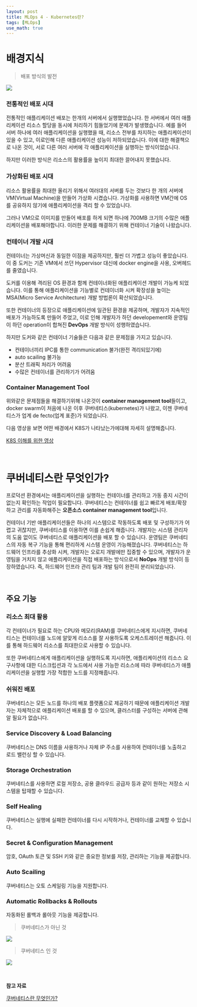```yaml
---
layout: post
title: MLOps 4 - Kubernetes란?
tags: [MLOps]
use_math: true
---
```


# 배경지식

> 배포 방식의 발전

![](https://user-images.githubusercontent.com/31475037/93745551-b3980100-fc2e-11ea-942c-b4c46ddb7fdb.png)

### 전통적인 배포 시대

전통적인 애플리케이션 배포는 한개의 서버에서 실행했었습니다. 한 서버에서 여러 애플리케이션 리소스 할당을 동시에 처리하기 힘들었기에 문제가 발생했습니다. 예를 들어 서버 하나에 여러 애플리케이션을 실행했을 때, 리소스 전부를 차지하는 애플리케이션이 있을 수 있고, 이로인해 다른 애플리케이션 성능이 저하되었습니다. 이에 대한 해결책으로 나온 것이, 서로 다른 여러 서버에 각 애플리케이션을 실행하는 방식이었습니다.

하지만 이러한 방식은 리소스의 활용률을 높이지 최대한 끌어내지 못했습니다.

### 가상화된 배포 시대

리소스 활용률을 최대한 올리기 위해서 여러대의 서버를 두는 것보다 한 개의 서버에 VM(Virtual Machine)을 만들어 가상화 시켰습니다. 가상화를 사용하면 VM간에 OS를 공유하지 않기에 애플리케이션을 격리 할 수 있었습니다.

그러나 VM으로 이미지를 만들어 배포를 하게 되면 하나에 700MB 크기의 수많은 애플리케이션을 배포해야합니다. 이러한 문제를 해결하기 위해 컨테이너 기술이 나왔습니다.

### 컨테이너 개발 시대

컨테이너는 가상머신과 동일한 이점을 제공하지만, 훨씬 더 가볍고 성능이 좋았습니다. 이 중 도커는 기존 VM에서 쓰던 Hypervisor 대신에 docker engine을 사용, 오버헤드를 줄였습니다.

도커를 이용해 격리된 OS 환경과 함께 컨테이너화된 애플리케이션 개발이 가능케 되었습니다. 이를 통해 애플리케이션을 기능별로 컨테이너화 시켜 확장성을 높이는 MSA(Micro Service Architecture) 개발 방법론이 확산되었습니다.

또한 컨테이너의 등장으로 애플리케이션에 일관된 환경을 제공하며, 개발자가 지속적인 배포가 가능하도록 만들어 주었고, 이로 인해 개발자가 하던 developement와 운영팀이 하던 operation이 합쳐진 **DevOps** 개발 방식이 성행하였습니다.

하지만 도커와 같은 컨테이너 기술들은 다음과 같은 문제점을 가지고 있습니다.

- 컨테이너끼리 IPC를 통한 communication 불가(완전 격리되있기에)
- auto scailing 불가능
- 분산 트래픽 처리가 어려움
- 수많은 컨테이너를 관리하기가 어려움

### Container Management Tool

위와같은 문제점들을 해결하기위해 나온것이 **container management tool**들이고, docker swarm이 처음에 나온 이후 쿠버네티스(kubernetes)가 나왔고, 이젠 쿠버네티스가 업계 de fecto(업계 표준)가 되었습니다.

다음 영상을 보면 어떤 배경에서 K8S가 나타났는가에대해 자세히 설명해줍니다.

[K8S 이해를 위한 영상](https://www.youtube.com/watch?v=rdyUAduXi48&t=575s)

<br>

# 쿠버네티스란 무엇인가?

프로덕션 환경에서는 애플리케이션을 실행하는 컨테이너를 관리하고 가동 중지 시간이 없는지 확인하는 작업이 필요합니다. 쿠버네티스는 컨테이너를 쉽고 빠르게 배포/확장하고 관리를 자동화해주는 **오픈소스 container management tool**입니다.

컨테이너 기반 애플리케이션들은 하나의 시스템으로 작동하도록 배포 및 구성하기가 어렵고 귀찮지만, 쿠버네티스를 이용하면 이를 손쉽게 해줍니다. 개발자는 시스템 관리자의 도움 없이도 쿠버네티스로 애플리케이션을 배포 할 수 있습니다. 운영팀은 쿠버네티스의 자동 복구 기능을 통해 편리하게 시스템 운영이 가능해졌습니다. 쿠버네티스는 하드웨어 인프라를 추상화 시켜, 개발자는 오로지 개발에만 집중할 수 있으며, 개발자가 운영팀을 거치지 않고 애플리케이션을 직접 배포하는 방식으로서 **NoOps** 개발 방식이 등장하였습니다. 즉, 하드웨어 인프라 관리 팀과 개발 팀이 완전히 분리되었습니다.

<br>

## 주요 기능

### 리소스 최대 활용

각 컨테이너가 필요로 하는 CPU와 메모리(RAM)를 쿠버네티스에게 지시하면, 쿠버네티스는 컨테이너를 노드에 알맞게 리소스를 잘 사용하도록 오케스트레이션 해줍니다. 이를 통해 하드웨어 리소스를 최대한으로 사용할 수 있습니다.

또한 쿠버네티스에게 애플리케이션을 실행하도록 지시하면, 애플리케이션의 리소스 요구사항에 대한 디스크립션과 각 노드에서 사용 가능한 리소스에 따라 쿠버네티스가 애플리케이션을 실행할 가장 적합한 노드를 지정해줍니다. 

### 쉬워진 배포

쿠버네티스는 모든 노드를 하나의 배포 플랫폼으로 제공하기 때문에 애플리케이션 개발자는 자체적으로 애플리케이션 배포를 할 수 있으며, 클러스터를 구성하는 서버에 관해 알 필요가 없습니다. 

### Service Discovery & Load Balancing

쿠버네티스는 DNS 이름을 사용하거나 자체 IP 주소를 사용하여 컨테이너를 노출하고 로드 밸런싱 할 수 있습니다.

### Storage Orchestration

쿠버네티스를 사용하면 로컬 저장소, 공용 클라우드 공급자 등과 같이 원하는 저장소 시스템을 탑재할 수 있습니다.

### Self Healing

쿠버네티스는 실행에 실패한 컨테이너를 다시 시작하거나, 컨테이너를 교체할 수 있습니다. 

### Secret & Configuration Management

암호, OAuth 토큰 및  SSH 키와 같은 중요한 정보를 저장, 관리하는 기능을 제공합니다.

### Auto Scailing

쿠버네티스는 오토 스케일링 기능을 지원합니다.

### Automatic Rollbacks & Rollouts

자동화된 롤백과 롤아웃 기능을 제공합니다.

> 쿠버네티스가 아닌 것

![](https://user-images.githubusercontent.com/31475037/89846540-76b30600-dbbc-11ea-8418-d5b0bf0acd1d.png)

> 쿠버네티스 인 것

![](https://user-images.githubusercontent.com/31475037/89846538-761a6f80-dbbc-11ea-9ec8-aaaf5975077a.png)

<br>

**참고 자료**

[쿠버네티스란 무엇인가?](https://kubernetes.io/ko/docs/concepts/overview/what-is-kubernetes/)